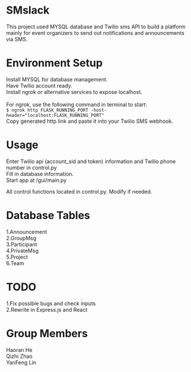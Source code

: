 # SMslack
This project used MYSQL database and Twilio sms API to build a platform mainly for event organizers to send out notifications and announcements via SMS.

# Environment Setup
Install MYSQL for database management.<br />
Have Twilio account ready.<br />
Install ngrok or alternative services to expose localhost.<br />
<br />
For ngrok, use the following command in terminal to start:<br />
`$ ngrok http FLASK_RUNNING_PORT -host-header="localhost:FLASK_RUNNING_PORT"`<br />
Copy generated http link and paste it into your Twilio SMS webhook.<br />

# Usage
Enter Twilio api (account_sid and token) information and Twilio phone number in control.py<br />
Fill in database information.<br />
Start app at /gui/main.py<br />

All control functions located in control.py. Modify if needed.<br />

# Database Tables
1.Announcement<br />
2.GroupMsg<br />
3.Participant<br />
4.PrivateMsg<br />
5.Project<br />
6.Team<br />

# TODO
1.Fix possible bugs and check inputs<br />
2.Rewrite in Express.js and React<br />

# Group Members
Haoran He<br />
Qizhi Zhao<br />
YanFeng Lin<br />
